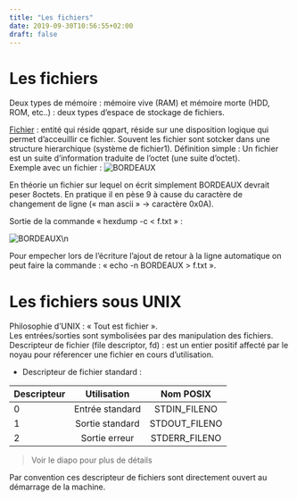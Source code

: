 ```yaml
---
title: "Les fichiers"
date: 2019-09-30T10:56:55+02:00
draft: false
---
```

# Les fichiers

Deux types de mémoire : mémoire vive (RAM) et mémoire morte (HDD, ROM, etc..) : deux types d’espace de stockage de fichiers.

<u>Fichier</u> : entité qui réside qqpart, réside sur une disposition logique qui permet d’acceuillir ce fichier. Souvent les fichier sont sotcker dans une structure hierarchique (système de fichier1). Définition simple : Un fichier est un suite d’information traduite de l’octet (une suite d’octet).\
Exemple avec un fichier :
![BORDEAUX](./Les_fichiers_ressources/Les_fichier_bordeaux.png)

En théorie un fichier sur lequel on écrit simplement BORDEAUX devrait peser 8octets. En pratique il en pèse 9 à cause du caractère de changement de ligne (« man ascii » → caractère 0x0A).

Sortie de la commande « hexdump -c < f.txt » :

![BORDEAUX\n](./Les_fichiers_ressources/Les_fichier_bordeaux_n.png)

Pour empecher lors de l’écriture l’ajout de retour à la ligne automatique on peut faire la commande : « echo -n BORDEAUX > f.txt ».

# Les fichiers sous UNIX
Philosophie d’UNIX : « Tout est fichier ».\
Les entrées/sorties sont symbolisées par des manipulation des fichiers.\
Descripteur de fichier (file descriptor, fd) : est un entier positif affecté par le noyau pour réferencer une fichier en cours d’utilisation.

+ Descripteur de fichier standard :

| Descripteur | Utilisation | Nom POSIX|
|:-------------|:-------------:|:-----:|
| 0     | Entrée standard |STDIN_FILENO|
| 1      | Sortie standard      |  STDOUT_FILENO |
| 2 | Sortie erreur      | STDERR_FILENO |

> Voir le diapo pour plus de détails

Par convention ces descripteur de fichiers sont directement ouvert au démarrage de la machine.
